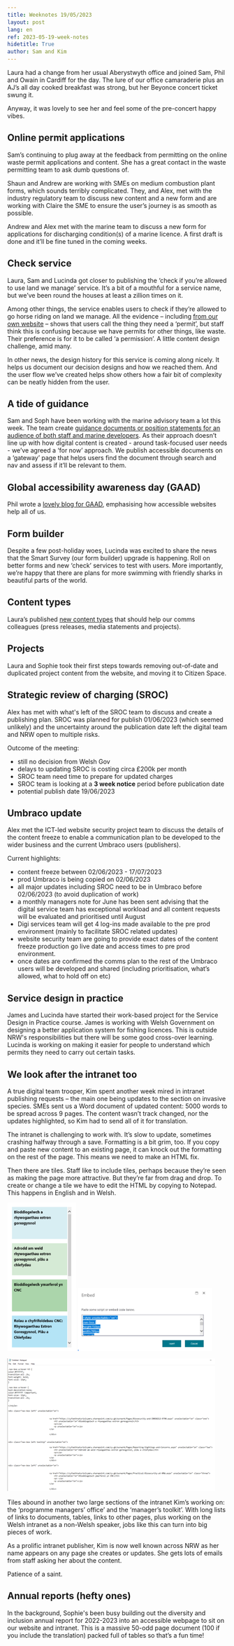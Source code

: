 ```yaml
---
title: Weeknotes 19/05/2023
layout: post
lang: en
ref: 2023-05-19-week-notes
hidetitle: True
author: Sam and Kim
---
```


Laura had a change from her usual Aberystwyth office and joined Sam, Phil and Owain in Cardiff for the day. The lure of our office camaraderie plus an AJ’s all day cooked breakfast was strong, but her Beyonce concert ticket swung it.

Anyway, it was lovely to see her and feel some of the pre-concert happy vibes.

## Online permit applications

Sam’s continuing to plug away at the feedback from permitting on the online waste permit applications and content. She has a great contact in the waste permitting team to ask dumb questions of.

Shaun and Andrew are working with SMEs on medium combustion plant forms, which sounds terribly complicated. They, and Alex, met with the industry regulatory team to discuss new content and a new form and are working with Claire the SME to ensure the user’s journey is as smooth as possible.

Andrew and Alex met with the marine team to discuss a new form for applications for discharging condition(s) of a marine licence. A first draft is done and it’ll be fine tuned in the coming weeks.

## Check service

Laura, Sam and Lucinda got closer to publishing the ‘check if you’re allowed to use land we manage’ service. It’s a bit of a mouthful for a service name, but we’ve been round the houses at least a zillion times on it. 

Among other things, the service enables users to check if they’re allowed to go horse riding on land we manage. All the evidence – including [from our own website](https://naturalresources.wales/days-out/places-to-visit/north-west-wales/newborough/?lang=en) – shows that users call the thing they need a ‘permit’, but staff think this is confusing because we have permits for other things, like waste. Their preference is for it to be called ‘a permission’. A little content design challenge, amid many.

In other news, the design history for this service is coming along nicely. It helps us document our decision designs and how we reached them. And the user flow we’ve created helps show others how a fair bit of complexity can be neatly hidden from the user.

## A tide of guidance

Sam and Soph have been working with the marine advisory team a lot this week. The team create [guidance documents or position statements for an audience of both staff and marine developers](https://naturalresources.wales/guidance-and-advice/business-sectors/marine/?lang=en). As their approach doesn’t line up with how digital content is created - around task-focused user needs - we’ve agreed a ‘for now’ approach. We publish accessible documents on a ‘gateway’ page that helps users find the document through search and nav and assess if it’ll be relevant to them.   

## Global accessibility awareness day (GAAD)

Phil wrote a [lovely blog for GAAD](https://naturalresources.wales/about-us/news-blog-and-statements/blog/global-accessibility-awareness-day/?lang=en), emphasising how accessible websites help all of us. 

## Form builder

Despite a few post-holiday woes, Lucinda was excited to share the news that the Smart Survey (our form builder) upgrade is happening. Roll on better forms and new ‘check’ services to test with users. More importantly, we’re happy that there are plans for more swimming with friendly sharks in beautiful parts of the world. 

## Content types

Laura’s published [new content types](https://naturalresources.wales/footer-links/content-types/?lang=en) that should help our comms colleagues (press releases, media statements and projects).

## Projects

Laura and Sophie took their first steps towards removing out-of-date and duplicated project content from the website, and moving it to Citizen Space.

## Strategic review of charging (SROC)

Alex has met with what's left of the SROC team to discuss and create a publishing plan. SROC was planned for publish 01/06/2023 (which seemed unlikely) and the uncertainty around the publication date left the digital team and NRW open to multiple risks.

Outcome of the meeting:
+ still no decision from Welsh Gov
+ delays to updating SROC is costing circa £200k per month
+ SROC team need time to prepare for updated charges
+ SROC team is looking at a **3 week notice** period before publication date
+ potential publish date 19/06/2023

## Umbraco update
Alex met the ICT-led website security project team to discuss the details of the content freeze to enable a communication plan to be developed to the wider business and the current Umbraco users (publishers).

Current highlights:
+ content freeze between 02/06/2023 - 17/07/2023
+ prod Umbraco is being copied on 02/06/2023
+ all major updates including SROC need to be in Umbraco before 02/06/2023 (to avoid duplication of work)
+ a monthly managers note for June has been sent advising that the digital service team has exceptional workload and all content requests will be evaluated and prioritised until August
+ Digi services team will get 4 log-ins made available to the pre prod environment (mainly to facilitate SROC related updates)
+ website security team are going to provide exact dates of the content freeze production go live date and access times to pre prod environment.
+ once dates are confirmed the comms plan to the rest of the Umbraco users will be developed and shared (including prioritisation, what’s allowed, what to hold off on etc)

## Service design in practice
James and Lucinda have started their work-based project for the Service Design in Practice course. James is working with Welsh Government on designing a better application system for fishing licences. This is outside NRW's responsibilities but there will be some good cross-over learning. 
Lucinda is working on making it easier for people to understand which permits they need to carry out certain tasks.

## We look after the intranet too

A true digital team trooper, Kim spent another week mired in intranet publishing requests – the main one being updates to the section on invasive species. SMEs sent us a Word document of updated content: 5000 words to be spread across 9 pages.  The content wasn’t track changed, nor the updates highlighted, so Kim had to send all of it for translation.

The intranet is challenging to work with. It’s slow to update, sometimes crashing halfway through a save. Formatting is a bit grim, too. If you copy and paste new content to an existing page, it can knock out the formatting on the rest of the page.  This means we need to make an HTML fix. 

Then there are tiles. Staff like to include tiles, perhaps because they’re seen as making the page more attractive. But they’re far from drag and drop. To create or change a tile we have to edit the HTML by copying to Notepad.  This happens in English and in Welsh. 

![alt text](https://github.com/nrw-digital/week-notes/blob/9e6a02ef88c157246adb6e29fdf63480284b5bfd/images/19052023-001.png?raw=true) ![alt text](https://github.com/nrw-digital/week-notes/blob/2168e934d97c6007fcdea27e882902f9ffbc83ca/images/19052023-002.png?raw=true)

![alt text](https://github.com/nrw-digital/week-notes/blob/2168e934d97c6007fcdea27e882902f9ffbc83ca/images/19052023-003.png?raw=true) 

Tiles abound in another two large sections of the intranet Kim’s working on: the ‘programme managers’ office’ and the ‘manager’s toolkit’. With long lists of links to documents, tables, links to other pages, plus working on the Welsh intranet as a non-Welsh speaker, jobs like this can turn into big pieces of work.

As a prolific intranet publisher, Kim is now well known across NRW as her name appears on any page she creates or updates. She gets lots of emails from staff asking her about the content.

Patience of a saint.  

## Annual reports (hefty ones)
In the background, Sophie's been busy building out the diversity and inclusion annual report for 2022-2023 into an accessible webpage to sit on our website and intranet. This is a massive 50-odd page document (100 if you include the translation) packed full of tables so that’s a fun time! 
